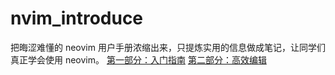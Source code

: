# nvim_introduce
把晦涩难懂的 neovim 用户手册浓缩出来，只提炼实用的信息做成笔记，让同学们真正学会使用 neovim。
[第一部分：入门指南](./Getting_Started.md) 
[第二部分：高效编辑](./Editing_Effectively.md) 
